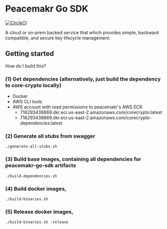# Peacemakr Go SDK
[![CircleCI](https://circleci.com/gh/peacemakr-io/peacemakr-go-sdk/tree/master.svg?style=svg)](https://circleci.com/gh/peacemakr-io/peacemakr-go-sdk/tree/master)

A cloud or on-prem backed service that which provides simple, backward compatible, and secure key lifecycle management.

## Getting started

How do I build this?

### (1) Get dependencies (alternatively, just build the dependency to core-crypto locally)
 * Docker
 * AWS CLI tools
 * AWS account with read permissions to peacemakr's AWS ECR
   * 716293438869.dkr.ecr.us-east-2.amazonaws.com/corecrypto:latest
   * 716293438869.dkr.ecr.us-east-2.amazonaws.com/corecrypto-dependencies:latest

### (2) Generate all stubs from swagger
```
./generate-all-stubs.sh
```

### (3) Build base images, containing all dependencies for peacemakr-go-sdk artifacts
```
./build-dependencies.sh
```

### (4) Build docker images,
```
./build-binaries.sh
```

### (5) Release docker images,
```
./build-binaries.sh -release
```

